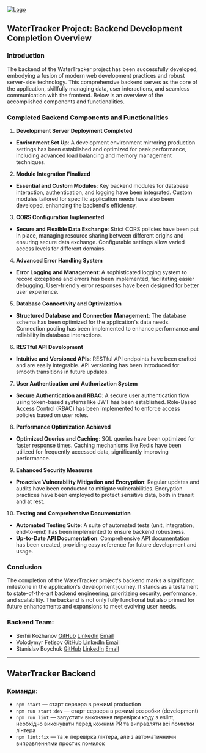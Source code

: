 <a href="${BASE_URL}"><img src="https://yanlozovskyi.github.io/water-tracker/assets/Logo-890d13ba.png" alt="Logo"></a>

## WaterTracker Project: Backend Development Completion Overview

### Introduction

The backend of the WaterTracker project has been successfully developed, embodying a fusion of modern web development practices and robust server-side technology. This comprehensive backend serves as the core of the application, skillfully managing data, user interactions, and seamless communication with the frontend. Below is an overview of the accomplished components and functionalities.

### Completed Backend Components and Functionalities

1. **Development Server Deployment Completed**

- **Environment Set Up**: A development environment mirroring production settings has been established and optimized for peak performance, including advanced load balancing and memory management techniques.

2. **Module Integration Finalized**

- **Essential and Custom Modules**: Key backend modules for database interaction, authentication, and logging have been integrated. Custom modules tailored for specific application needs have also been developed, enhancing the backend's efficiency.

3. **CORS Configuration Implemented**

- **Secure and Flexible Data Exchange**: Strict CORS policies have been put in place, managing resource sharing between different origins and ensuring secure data exchange. Configurable settings allow varied access levels for different domains.

4. **Advanced Error Handling System**

- **Error Logging and Management**: A sophisticated logging system to record exceptions and errors has been implemented, facilitating easier debugging. User-friendly error responses have been designed for better user experience.

5. **Database Connectivity and Optimization**

- **Structured Database and Connection Management**: The database schema has been optimized for the application's data needs. Connection pooling has been implemented to enhance performance and reliability in database interactions.

6. **RESTful API Development**

- **Intuitive and Versioned APIs**: RESTful API endpoints have been crafted and are easily integrable. API versioning has been introduced for smooth transitions in future updates.

7. **User Authentication and Authorization System**

- **Secure Authentication and RBAC**: A secure user authentication flow using token-based systems like JWT has been established. Role-Based Access Control (RBAC) has been implemented to enforce access policies based on user roles.

8. **Performance Optimization Achieved**

- **Optimized Queries and Caching**: SQL queries have been optimized for faster response times. Caching mechanisms like Redis have been utilized for frequently accessed data, significantly improving performance.

9. **Enhanced Security Measures**

- **Proactive Vulnerability Mitigation and Encryption**: Regular updates and audits have been conducted to mitigate vulnerabilities. Encryption practices have been employed to protect sensitive data, both in transit and at rest.

10. **Testing and Comprehensive Documentation**

- **Automated Testing Suite**: A suite of automated tests (unit, integration, end-to-end) has been implemented to ensure backend robustness.
- **Up-to-Date API Documentation**: Comprehensive API documentation has been created, providing easy reference for future development and usage.

### Conclusion

The completion of the WaterTracker project's backend marks a significant milestone in the application's development journey. It stands as a testament to state-of-the-art backend engineering, prioritizing security, performance, and scalability. The backend is not only fully functional but also primed for future enhancements and expansions to meet evolving user needs.

### Backend Team:

- Serhii Kozhanov [GitHub](https://github.com/LIGHT131313) [LinkedIn](https://www.linkedin.com/in/serhii-kozhanov/) [Email](mailto:131313light@gmail.com)
- Volodymyr Fetisov [GitHub](https://github.com/Fetivol) [LinkedIn](https://www.linkedin.com/in/volodymyr-fetisov-7aa069173) [Email](mailto:***)
- Stanislav Boychuk [GitHub](https://github.com/Fasten-belts) [LinkedIn](www.linkedin.com/in/stanislav-boychuk) [Email](mailto:boychukstanislav@gmail.com)

---

## WaterTracker Backend

### Команди:

- `npm start` &mdash; старт сервера в режимі production
- `npm run start:dev` &mdash; старт сервера в режимі розробки (development)
- `npm run lint` &mdash; запустити виконання перевірки коду з eslint, необхідно виконувати перед кожним PR та виправляти всі помилки лінтера
- `npm lint:fix` &mdash; та ж перевірка лінтера, але з автоматичними виправленнями простих помилок
